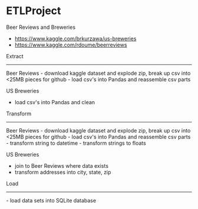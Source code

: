 # ETLProject

Beer Reviews and Breweries
- https://www.kaggle.com/brkurzawa/us-breweries
- https://www.kaggle.com/rdoume/beerreviews


Extract</br>
<hr>
Beer Reviews
- download kaggle dataset and explode zip, break up csv into <25MB pieces for github
- load csv's into Pandas and reassemble csv parts

US Breweries
- load csv's into Pandas and clean

Transform</br>
<hr>
Beer Reviews
- download kaggle dataset and explode zip, break up csv into <25MB pieces for github
- load csv's into Pandas and reassemble csv parts
- transform string to datetime
- transform strings to floats

US Breweries
- join to Beer Reviews where data exists
- transform addresses into city, state, zip

Load</br>
<hr>
- load data sets into SQLite database
